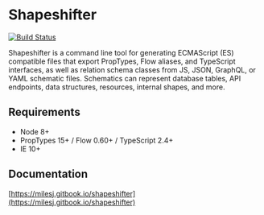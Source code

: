 # Shapeshifter

[![Build Status](https://travis-ci.org/milesj/shapeshifter.svg?branch=master)](https://travis-ci.org/milesj/shapeshifter)

Shapeshifter is a command line tool for generating ECMAScript (ES) compatible files that export
PropTypes, Flow aliases, and TypeScript interfaces, as well as relation schema classes from JS,
JSON, GraphQL, or YAML schematic files. Schematics can represent database tables, API endpoints,
data structures, resources, internal shapes, and more.

## Requirements

- Node 8+
- PropTypes 15+ / Flow 0.60+ / TypeScript 2.4+
- IE 10+

## Documentation

[https://milesj.gitbook.io/shapeshifter](https://milesj.gitbook.io/shapeshifter)
